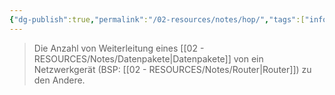 ```yaml
---
{"dg-publish":true,"permalink":"/02-resources/notes/hop/","tags":["informatik/netzwerk/gateway"],"noteIcon":"","updated":"2025-09-10T16:35:19.000+02:00"}
---
```


>Die Anzahl von Weiterleitung eines [[02 - RESOURCES/Notes/Datenpakete\|Datenpakete]] von ein Netzwerkgerät (BSP: [[02 - RESOURCES/Notes/Router\|Router]]) zu den Andere.